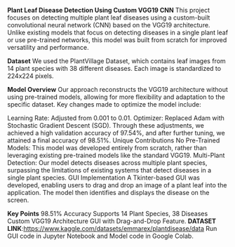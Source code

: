 **Plant Leaf Disease Detection Using Custom VGG19 CNN**
This project focuses on detecting multiple plant leaf diseases using a custom-built convolutional neural network (CNN) based on the VGG19 architecture. Unlike existing models that focus on detecting diseases in a single plant leaf or use pre-trained networks, this model was built from scratch for improved versatility and performance.

**Dataset**
We used the PlantVillage Dataset, which contains leaf images from 14 plant species with 38 different diseases. Each image is standardized to 224x224 pixels.

**Model Overview**
Our approach reconstructs the VGG19 architecture without using pre-trained models, allowing for more flexibility and adaptation to the specific dataset. Key changes made to optimize the model include:

Learning Rate: Adjusted from 0.001 to 0.01.
Optimizer: Replaced Adam with Stochastic Gradient Descent (SGD).
Through these adjustments, we achieved a high validation accuracy of 97.54%, and after further tuning, we attained a final accuracy of 98.51%.
Unique Contributions
No Pre-Trained Models: This model was developed entirely from scratch, rather than leveraging existing pre-trained models like the standard VGG19.
Multi-Plant Detection: Our model detects diseases across multiple plant species, surpassing the limitations of existing systems that detect diseases in a single plant species.
GUI Implementation
A Tkinter-based GUI was developed, enabling users to drag and drop an image of a plant leaf into the application. The model then identifies and displays the disease on the screen.

**Key Points**
98.51% Accuracy
Supports 14 Plant Species, 38 Diseases
Custom VGG19 Architecture
GUI with Drag-and-Drop Feature.
**DATASET LINK**:https://www.kaggle.com/datasets/emmarex/plantdisease/data
Run GUI code in Jupyter Notebook and Model code in Google Colab.

